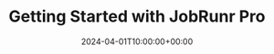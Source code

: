 ---
title: "Getting Started with JobRunr Pro"
translationKey: "jobrunr-pro"
summary: "Learn all about how to get started with JobRunr Pro!"
skip_meta: true
sitemapExclude: true
date: 2024-04-01T10:00:00+00:00
menu: 
  main: 
    identifier: pricing
    weight: 15
---